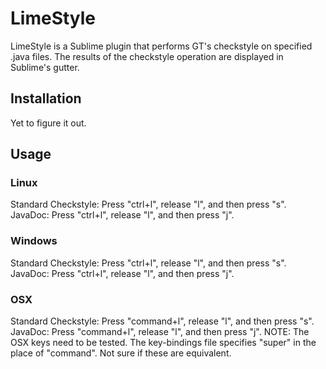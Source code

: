 # LimeStyle
LimeStyle is a Sublime plugin that performs GT's checkstyle on specified .java
files. The results of the checkstyle operation are displayed in Sublime's gutter.

## Installation
Yet to figure it out.

## Usage
### Linux
Standard Checkstyle: Press "ctrl+l", release "l", and then press "s".
JavaDoc: Press "ctrl+l", release "l", and then press "j".
### Windows
Standard Checkstyle: Press "ctrl+l", release "l", and then press "s".
JavaDoc: Press "ctrl+l", release "l", and then press "j".
### OSX
Standard Checkstyle: Press "command+l", release "l", and then press "s".
JavaDoc: Press "command+l", release "l", and then press "j".
NOTE: The OSX keys need to be tested. The key-bindings file specifies "super" in
the place of "command". Not sure if these are equivalent.